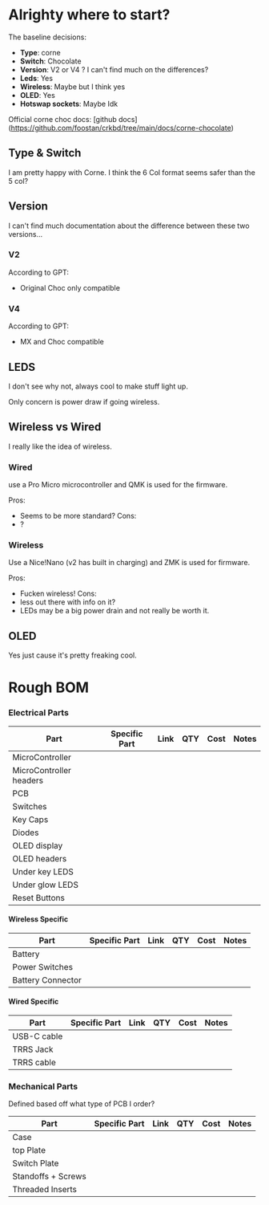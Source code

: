 # Alrighty where to start?

The baseline decisions: 
- **Type**: corne
- **Switch**: Chocolate
- **Version**: V2 or V4 ? I can't find much on the differences?  
- **Leds**: Yes 
- **Wireless**: Maybe but I think yes 
- **OLED**: Yes 
- **Hotswap sockets**: Maybe Idk 

Official corne choc docs: [github docs] (https://github.com/foostan/crkbd/tree/main/docs/corne-chocolate)

## Type & Switch 
I am pretty happy with Corne. I think the 6 Col format seems safer than the 5 col? 

## Version
I can't find much documentation about the difference between these two versions... 

### V2
According to GPT: 
- Original Choc only compatible  

### V4
According to GPT:
- MX and Choc compatible

## LEDS

I don't see why not, always cool to make stuff light up. 

Only concern is power draw if going wireless. 


## Wireless vs Wired 

I really like the idea of wireless. 

### Wired
use a Pro Micro microcontroller and QMK is used for the firmware.

Pros:
- Seems to be more standard?
Cons:
- ? 

### Wireless
Use a Nice!Nano (v2 has built in charging) and ZMK is used for firmware. 

Pros:
- Fucken wireless!
Cons: 
- less out there with info on it? 
- LEDs may be a big power drain and not really be worth it.

## OLED

Yes just cause it's pretty freaking cool. 

# Rough BOM 

### Electrical Parts

|Part| Specific Part | Link | QTY | Cost | Notes |
| --- | ---          | ---  | --- | --- | --- | 
|MicroController|    |     |     |     |     |
|MicroController headers|     |     |     |     |     |
|PCB|     |     |     |     |     |
|Switches|     |     |     |     |     |
|Key Caps|     |     |     |     |     |
|Diodes|    |     |     |     |     |
|OLED display|    |     |     |     |     |
|OLED headers|    |     |     |     |     |
|Under key LEDS|    |     |     |     |     |
|Under glow LEDS|    |     |     |     |     |
|Reset Buttons|    |     |     |     |     |

#### Wireless Specific
|Part| Specific Part | Link | QTY | Cost | Notes |
| --- | --- | --- | --- | --- | --- |
|Battery|    |     |     |     |     |
|Power Switches|    |     |     |     |     |
|Battery Connector|    |     |     |     |     |

#### Wired Specific
|Part| Specific Part | Link | QTY | Cost | Notes |
| --- | --- | --- | --- | --- | --- |
|USB-C cable|    |     |     |     |     |
|TRRS Jack|    |     |     |     |     |
|TRRS cable|    |     |     |     |     |


### Mechanical Parts
Defined based off what type of PCB I order? 

|Part| Specific Part | Link | QTY | Cost | Notes |
| --- | --- | --- | --- | --- | --- | 
| Case |    |     |     |     |     |
| top Plate|    |     |     |     |     |
|Switch Plate|    |     |     |     |     |
|Standoffs + Screws|    |     |     |     |     |
|Threaded Inserts|    |     |     |     |     |






